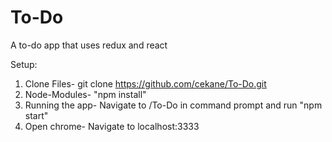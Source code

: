 # To-Do
A to-do app that uses redux and react

Setup:
  1. Clone Files-
    git clone https://github.com/cekane/To-Do.git
  2. Node-Modules-
    "npm install"
  3. Running the app-
    Navigate to /To-Do in command prompt and run "npm start"
  4. Open chrome-
    Navigate to localhost:3333
